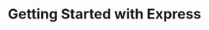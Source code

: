 ---
class: 'node'
title: 'Getting Started with Express'
youtube: 'pGdIb4vPayM'
order: 6
length: 476
---